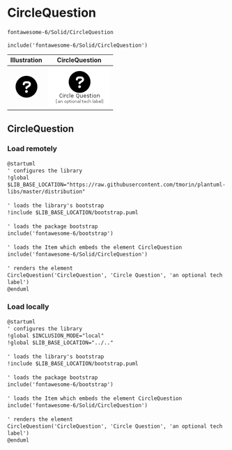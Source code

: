 # CircleQuestion


```text
fontawesome-6/Solid/CircleQuestion
```

```text
include('fontawesome-6/Solid/CircleQuestion')
```



| Illustration | CircleQuestion |
| :---: | :---: |
| ![illustration for Illustration](../../fontawesome-6/Solid/CircleQuestion.png) | ![illustration for CircleQuestion](../../fontawesome-6/Solid/CircleQuestion.Local.png) |




## CircleQuestion

### Load remotely
```plantuml
@startuml
' configures the library
!global $LIB_BASE_LOCATION="https://raw.githubusercontent.com/tmorin/plantuml-libs/master/distribution"

' loads the library's bootstrap
!include $LIB_BASE_LOCATION/bootstrap.puml

' loads the package bootstrap
include('fontawesome-6/bootstrap')

' loads the Item which embeds the element CircleQuestion
include('fontawesome-6/Solid/CircleQuestion')

' renders the element
CircleQuestion('CircleQuestion', 'Circle Question', 'an optional tech label')
@enduml
```

### Load locally
```plantuml
@startuml
' configures the library
!global $INCLUSION_MODE="local"
!global $LIB_BASE_LOCATION="../.."

' loads the library's bootstrap
!include $LIB_BASE_LOCATION/bootstrap.puml

' loads the package bootstrap
include('fontawesome-6/bootstrap')

' loads the Item which embeds the element CircleQuestion
include('fontawesome-6/Solid/CircleQuestion')

' renders the element
CircleQuestion('CircleQuestion', 'Circle Question', 'an optional tech label')
@enduml
```

